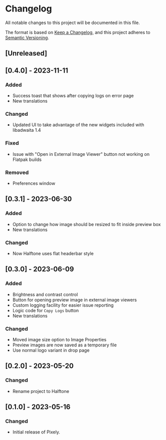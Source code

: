# Changelog

All notable changes to this project will be documented in this file.

The format is based on [Keep a Changelog](https://keepachangelog.com/en/1.0.0/),
and this project adheres to [Semantic Versioning](https://semver.org/spec/v2.0.0.html).

## [Unreleased]

## [0.4.0] - 2023-11-11

### Added

- Success toast that shows after copying logs on error page
- New translations

### Changed

- Updated UI to take advantage of the new widgets included with libadwaita 1.4

### Fixed

- Issue with "Open in External Image Viewer" button not working on Flatpak builds

### Removed

- Preferences window

## [0.3.1] - 2023-06-30

### Added

- Option to change how image should be resized to fit inside preview box
- New translations

### Changed

- Now Halftone uses flat headerbar style

## [0.3.0] - 2023-06-09

### Added

- Brightness and contrast control
- Button for opening preview image in external image viewers
- Custom logging facility for easier issue reporting
- Logic code for `Copy Logs` button
- New translations

### Changed

- Moved image size option to Image Properties
- Preview images are now saved as a temporary file
- Use normal logo variant in drop page

## [0.2.0] - 2023-05-20

### Changed

- Rename project to Halftone

## [0.1.0] - 2023-05-16

### Changed

- Initial release of Pixely.
